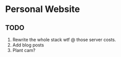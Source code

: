 # Personal Website

## TODO

1. Rewrite the whole stack wtf @ those server costs.
1. Add blog posts
1. Plant cam?
